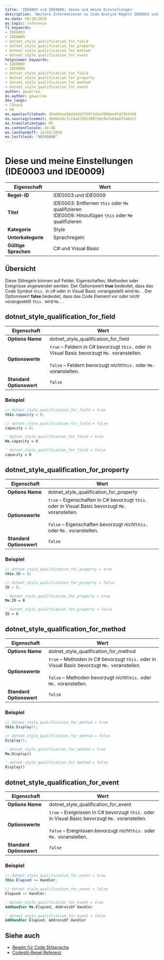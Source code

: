 ```yaml
---
title: 'IDE0003 und IDE0009: diese und meine Einstellungen'
description: 'Weitere Informationen zu Code Analyse Regeln IDE0003 und IDE0009: "this." und "Me." und „Me.“'
ms.date: 09/30/2020
ms.topic: reference
f1_keywords:
- IDE0003
- IDE0009
- dotnet_style_qualification_for_field
- dotnet_style_qualification_for_property
- dotnet_style_qualification_for_method
- dotnet_style_qualification_for_event
helpviewer_keywords:
- IDE0003
- IDE0009
- dotnet_style_qualification_for_field
- dotnet_style_qualification_for_property
- dotnet_style_qualification_for_method
- dotnet_style_qualification_for_event
author: gewarren
ms.author: gewarren
dev_langs:
- CSharp
- VB
ms.openlocfilehash: 36a694aa59a5d3837b971d3ef098ee4fd33643d8
ms.sourcegitcommit: d66641bc7c14ad7d02300316e9e7e84a875a0a72
ms.translationtype: MT
ms.contentlocale: de-DE
ms.lasthandoff: 10/05/2020
ms.locfileid: "96591690"
---
```

# <a name="this-and-me-preferences-ide0003-and-ide0009"></a>Diese und meine Einstellungen (IDE0003 und IDE0009)

|Eigenschaft|Wert|
|-|-|
| **Regel-ID** | IDE0003 und IDE0009 |
| **Titel** | IDE0003: Entfernen `this` oder `Me` qualifizieren<br/> IDE0009: Hinzufügen `this` oder `Me` qualifizieren |
| **Kategorie** | Style |
| **Unterkategorie** | Sprachregeln |
| **Gültige Sprachen** | C# und Visual Basic |

## <a name="overview"></a>Übersicht

Diese Stilregeln können auf Felder, Eigenschaften, Methoden oder Ereignisse angewendet werden. Der Optionswert **true** bedeutet, dass das Code Symbol `this.` in c# oder in Visual Basic vorangestellt wird `Me.` . Der Optionswert **false** bedeutet, dass das Code Element vor oder _nicht_ vorangestellt `this.` wird `Me.` .

## <a name="dotnet_style_qualification_for_field"></a>dotnet_style_qualification_for_field

|Eigenschaft|Wert|
|-|-|
| **Options Name** | dotnet_style_qualification_for_field |
| **Optionswerte** | `true` – Feldern in C# bevorzugt `this.` oder in Visual Basic bevorzugt `Me.` voranstellen.<br /><br />`false` – Feldern bevorzugt _nicht_`this.` oder `Me.` voranstellen. |
| **Standard Optionswert** | `false` |

### <a name="example"></a>Beispiel

```csharp
// dotnet_style_qualification_for_field = true
this.capacity = 0;

// dotnet_style_qualification_for_field = false
capacity = 0;
```

```vb
' dotnet_style_qualification_for_field = true
Me.capacity = 0

' dotnet_style_qualification_for_field = false
capacity = 0
```

## <a name="dotnet_style_qualification_for_property"></a>dotnet_style_qualification_for_property

|Eigenschaft|Wert|
|-|-|
| **Options Name** | dotnet_style_qualification_for_property |
| **Optionswerte** | `true` – Eigenschaften in C# bevorzugt `this.` oder in Visual Basic bevorzugt `Me.` voranstellen.<br /><br />`false` – Eigenschaften bevorzugt _nicht_`this.` oder `Me.` voranstellen. |
| **Standard Optionswert** | `false` |

### <a name="example"></a>Beispiel

```csharp
// dotnet_style_qualification_for_property = true
this.ID = 0;

// dotnet_style_qualification_for_property = false
ID = 0;
```

```vb
' dotnet_style_qualification_for_property = true
Me.ID = 0

' dotnet_style_qualification_for_property = false
ID = 0
```

## <a name="dotnet_style_qualification_for_method"></a>dotnet_style_qualification_for_method

|Eigenschaft|Wert|
|-|-|
| **Options Name** | dotnet_style_qualification_for_method |
| **Optionswerte** | `true` – Methoden in C# bevorzugt `this.` oder in Visual Basic bevorzugt `Me.` voranstellen.<br /><br />`false` – Methoden bevorzugt _nicht_`this.` oder `Me.` voranstellen. |
| **Standard Optionswert** | `false` |

### <a name="example"></a>Beispiel

```csharp
// dotnet_style_qualification_for_method = true
this.Display();

// dotnet_style_qualification_for_method = false
Display();
```

```vb
' dotnet_style_qualification_for_method = true
Me.Display()

' dotnet_style_qualification_for_method = false
Display()
```

## <a name="dotnet_style_qualification_for_event"></a>dotnet_style_qualification_for_event

|Eigenschaft|Wert|
|-|-|
| **Options Name** | dotnet_style_qualification_for_event |
| **Optionswerte** | `true` – Ereignissen in C# bevorzugt `this.` oder in Visual Basic bevorzugt `Me.` voranstellen.<br /><br />`false` – Ereignissen bevorzugt _nicht_`this.` oder `Me.` voranstellen. |
| **Standard Optionswert** | `false` |

### <a name="example"></a>Beispiel

```csharp
// dotnet_style_qualification_for_event = true
this.Elapsed += Handler;

// dotnet_style_qualification_for_event = false
Elapsed += Handler;
```

```vb
' dotnet_style_qualification_for_event = true
AddHandler Me.Elapsed, AddressOf Handler

' dotnet_style_qualification_for_event = false
AddHandler Elapsed, AddressOf Handler
```

## <a name="see-also"></a>Siehe auch

- [Regeln für Code Stilsprache](language-rules.md)
- [Codestil-Regel Referenz](index.md)
